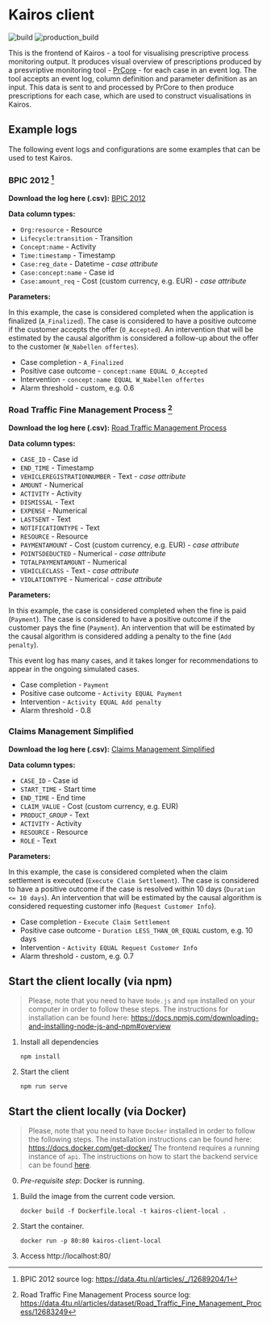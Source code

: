 # Kairos client

![build](https://github.com/AutomatedProcessImprovement/kairos-frontend/actions/workflows/node.js.yml/badge.svg) 
![production_build](https://github.com/AutomatedProcessImprovement/kairos-frontend/actions/workflows/docker-image.yml/badge.svg)

This is the frontend of Kairos - a tool for visualising prescriptive process monitoring output. It produces visual overview of prescriptions produced by a presvriptive monitoring tool - [PrCore](https://prcore.gitlab.io/) - for each case in an event log. The tool accepts an event log, column definition and parameter definition as an input. This data is sent to and processed by PrCore to then produce prescriptions for each case, which are used to construct visualisations in Kairos.

## Example logs

The following event logs and configurations are some examples that can be used to test Kairos.

### BPIC 2012 [^bpic2012]

**Download the log here (.csv):** [BPIC 2012](https://github.com/AutomatedProcessImprovement/kairos-frontend/blob/master/examples/logs/BPI_Challenge_2012.zip)

**Data column types:**

* `Org:resource` - Resource
* `Lifecycle:transition` - Transition
* `Concept:name` - Activity
* `Time:timestamp` - Timestamp
* `Case:reg_date` - Datetime - *case attribute*
* `Case:concept:name` - Case id
* `Case:amount_req` - Cost (custom currency, e.g. EUR) - *case attribute*

**Parameters:**

In this example, the case is considered completed when the application is finalized (`A_Finalized`). The case is considered to have a positive outcome if the customer accepts the offer (`O_Accepted`). An intervention that will be estimated by the causal algorithm is considered a follow-up about the offer to the customer (`W_Nabellen offertes`).

* Case completion - `A_Finalized`
* Positive case outcome - `concept:name EQUAL O_Accepted`
* Intervention - `concept:name EQUAL W_Nabellen offertes`
* Alarm threshold - custom, e.g. 0.6

### Road Traffic Fine Management Process [^traffic]

**Download the log here (.csv):** [Road Traffic Management Process](https://github.com/AutomatedProcessImprovement/kairos-frontend/blob/master/examples/logs/Road_Traffic_Fine_Management_Process.zip)

**Data column types:**

* `CASE_ID` - Case id 
* `END_TIME` - Timestamp
* `VEHICLEREGISTRATIONNUMBER` - Text - *case attribute*
* `AMOUNT` - Numerical
* `ACTIVITY` - Activity
* `DISMISSAL` - Text
* `EXPENSE` - Numerical
* `LASTSENT` - Text
* `NOTIFICATIONTYPE` - Text
* `RESOURCE` - Resource
* `PAYMENTAMOUNT` - Cost (custom currency, e.g. EUR) - *case attribute*
* `POINTSDEDUCTED` - Numerical - *case attribute*
* `TOTALPAYMENTAMOUNT` - Numerical
* `VEHICLECLASS` - Text - *case attribute*
* `VIOLATIONTYPE` - Numerical - *case attribute*

**Parameters:**

In this example, the case is considered completed when the fine is paid (`Payment`). The case is considered to have a positive outcome if the customer pays the fine (`Payment`). An intervention that will be estimated by the causal algorithm is considered adding a penalty to the fine (`Add penalty`).

This event log has many cases, and it takes longer for recommendations to appear in the ongoing simulated cases.

* Case completion - `Payment`
* Positive case outcome - `Activity EQUAL Payment`
* Intervention - `Activity EQUAL Add penalty`
* Alarm threshold - 0.8


### Claims Management Simplified

**Download the log here (.csv):** [Claims Management Simplified](https://github.com/AutomatedProcessImprovement/kairos-frontend/blob/master/examples/logs/Claims_Management_Simplified.zip)

**Data column types:**

* `CASE_ID` - Case id
* `START_TIME` - Start time
* `END_TIME` - End time
* `CLAIM_VALUE` - Cost (custom currency, e.g. EUR)
* `PRODUCT_GROUP` - Text
* `ACTIVITY` - Activity
* `RESOURCE` - Resource
* `ROLE` - Text

**Parameters:**

In this example, the case is considered completed when the claim settlement is executed (`Execute Claim Settlement`). The case is considered to have a positive outcome if the case is resolved within 10 days (`Duration <= 10 days`). An intervention that will be estimated by the causal algorithm is considered requesting customer info (`Request Customer Info`).

* Case completion - `Execute Claim Settlement`
* Positive case outcome - `Duration LESS_THAN_OR_EQUAL` custom, e.g. 10 days
* Intervention - `Activity EQUAL Request Customer Info`
* Alarm threshold - custom, e.g. 0.7


## Start the client locally (via npm)

> Please, note that you need to have `Node.js` and `npm` installed on your computer in order to follow these steps. The instructions for installation can be found here: https://docs.npmjs.com/downloading-and-installing-node-js-and-npm#overview

1) Install all dependencies
    ```
    npm install
    ```
2) Start the client
    ```
    npm run serve
    ```

## Start the client locally (via Docker)

> Please, note that you need to have `Docker` installed in order to follow the following steps. The installation instructions can be found here: https://docs.docker.com/get-docker/
The frontend requires a running instance of `api`. The instructions on how to start the backend service can be found [here](https://github.com/VisualPM/backend-flask).

0) *Pre-requisite step*: Docker is running.
1) Build the image from the current code version.
    ```
    docker build -f Dockerfile.local -t kairos-client-local .
    ```

2) Start the container.
    ```
    docker run -p 80:80 kairos-client-local
    ```
3) Access http://localhost:80/


[^bpic2012]: BPIC 2012 source log: https://data.4tu.nl/articles/_/12689204/1 

[^traffic]: Road Traffic Fine Management Process source log: https://data.4tu.nl/articles/dataset/Road_Traffic_Fine_Management_Process/12683249 
